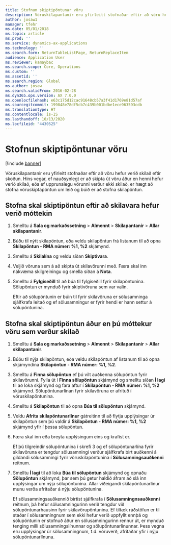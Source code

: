 ```yaml
---
title: Stofnun skiptipöntunar vöru
description: Vöruskilapantanir eru yfirleitt stofnaðar eftir að vöru hefur verið skilað eftir skoðun.
author: josaw1
manager: tfehr
ms.date: 05/01/2018
ms.topic: article
ms.prod: ''
ms.service: dynamics-ax-applications
ms.technology: ''
ms.search.form: ReturnTableListPage, ReturnReplaceItem
audience: Application User
ms.reviewer: kamaybac
ms.search.scope: Core, Operations
ms.custom: ''
ms.assetid: ''
ms.search.region: Global
ms.author: josaw
ms.search.validFrom: 2016-02-28
ms.dyn365.ops.version: AX 7.0.0
ms.openlocfilehash: e63c175d12cac91648cb57a3f41d1769e81d57af
ms.sourcegitcommit: 199848e78df5cb7c439b001bdbe1ece963593cdb
ms.translationtype: HT
ms.contentlocale: is-IS
ms.lasthandoff: 10/13/2020
ms.locfileid: "4430525"
---
```

# <a name="create-an-item-replacement-order"></a>Stofnun skiptipöntunar vöru 

[!include [banner](../includes/banner.md)]


Vöruskilapantanir eru yfirleitt stofnaðar eftir að vöru hefur verið skilað eftir skoðun. Hins vegar, ef nauðsynlegt er að skipta út vöru áður en henni hefur verið skilað, eða ef upprunalegu vörunni verður ekki skilað, er hægt að stofna vöruskiptapöntun um leið og búið er að stofna skilapöntun.

## <a name="create-a-replacement-order-after-you-receive-an-item-that-is-returned"></a>Stofna skal skiptipöntun eftir að skilavara hefur verið móttekin

1.  Smelltu á **Sala og markaðssetning** \> **Almennt** \> **Skilapantanir** \> **Allar skilapantanir**.

2.  Búðu til nýtt skilapöntun, eða veldu skilapöntun frá listanum til að opna **Skilapöntun - RMA númer: %1, %2** skjámynd.

3.  Smelltu á **Skilalína** og veldu síðan **Skiptivara**.

4.  Veljið vöruna sem á að skipta út skilavörunni með. Færa skal inn nákvæma skilgreiningu og smella síðan á **Nota**.

5.  Smelltu á **Fylgiseðill** til að búa til fylgiseðill fyrir skilapöntunina. Sölupöntun er mynduð fyrir skiptivöruna sem var valin.
    
    Eftir að sölupöntunin er búin til fyrir skilavöruna er sölusamninga sjálfkrafa leitað og ef sölusamningur er fyrir hendi er hann settur á sölupöntunina.

## <a name="create-a-replacement-order-before-you-receive-an-item-that-will-be-returned"></a>Stofna skal skiptipöntun áður en þú móttekur vöru sem verður skilað

1.  Smelltu á **Sala og markaðssetning** \> **Almennt** \> **Skilapantanir** \> **Allar skilapantanir**.

2.  Búðu til nýja skilapöntun, eða veldu skilapöntun af listanum til að opna skjámyndina **Skilapöntun - RMA númer: %1, %2**.

3.  Smelltu á **Finna sölupöntun** ef þú vilt auðkenna sölupöntun fyrir skilavörunni. Fylla út í **Finna sölupöntun** skjámynd og smelltu síðan **Í lagi** til að loka skjámynd og fara aftur í **Skilapöntun - RMA númer: %1, %2** skjámynd. Sölupöntunarlínan fyrir skilavöruna er afrituð í vöruskilapöntunina.

4.  Smelltu á **Skilapöntun** til að opna **Búa til sölupöntun** skjámynd.

5.  Veldu **Afrita skilapöntunarlínur** gátreitinn til að flytja upplýsingar úr skilapöntun sem þú valdir á **Skilapöntun - RMA númer: %1, %2** skjámynd yfir í þessa sölupöntun.

6.  Færa skal inn eða breyta upplýsingum eins og krafist er.
    
    Ef þú tilgreindir sölupöntunina í skrefi 3 og ef sölupöntunarlína fyrir skilavöruna er tengdur sölusamningi verður sjálfkrafa birt auðkenni á gildandi sölusamningi fyrir vöruskilapöntunina í **Sölusamningsauðkenni** reitnum.

7.  Smelltu **Í lagi** til að loka **Búa til sölupöntun** skjámynd og opnaðu **Sölupöntun** skjámynd, þar sem þú getur haldið áfram að slá inn upplýsingar um nýja sölupöntunina. Allar viðeigandi skilapöntunarlínur munu verða afritaðar á nýju sölupöntunina. 
    
    Ef sölusamningsauðkennið birtist sjálfkrafa í **Sölusamningnsauðkenni** reitnum, þá hefur sölusamningurinn verið tengdur við sölupöntunarhausinn fyrir skilavörupöntunina. Ef tiltæk ráðstöfun er til staðar í sölusamningnum sem ekki hefur verið uppfyllt ennþá og sölupöntunin er stofnuð áður en sölusamningurinn rennur út, er mynduð tenging milli sölusamningslínunnar og sölupöntunarlínunnar. Þess vegna eru upplýsingar úr sölusamningnum, t.d. vöruverð, afritaðar yfir í nýju sölupöntunarlínuna. 
  


